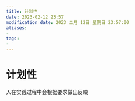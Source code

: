 ```yaml
---
title: 计划性
date: 2023-02-12 23:57
modification date: 2023 二月 12日 星期日 23:57:00
aliases: 
- 
tags: 
- 
---
```


# 计划性

人在实践过程中会根据要求做出反映